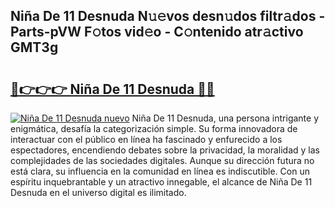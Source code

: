 ## Niña De 11 Desnuda N𝚞𝚎vos desn𝚞dos filtr𝚊dos - Parts-pVW F𝚘tos vid𝚎o - C𝚘ntenido atr𝚊ctivo GMT3g

# <h2><a href="http://mbatjyc.tromn.icu/?c=Ni%c3%b1a+De+11+Desnuda">🔗👉👉👉 Niña De 11 Desnuda 🔗🔗</a></h2>

[![Niña De 11 Desnuda nuevo](https://i.imgur.com/pEAQMta.gif)](http://mbatjyc.tromn.icu/?c=Ni%c3%b1a+De+11+Desnuda)
Niña De 11 Desnuda, una persona intrigante y enigmática, desafía la categorización simple. Su forma innovadora de interactuar con el público en línea ha fascinado y enfurecido a los espectadores, encendiendo debates sobre la privacidad, la moralidad y las complejidades de las sociedades digitales. Aunque su dirección futura no está clara, su influencia en la comunidad en línea es indiscutible. Con un espíritu inquebrantable y un atractivo innegable, el alcance de Niña De 11 Desnuda en el universo digital es ilimitado.
